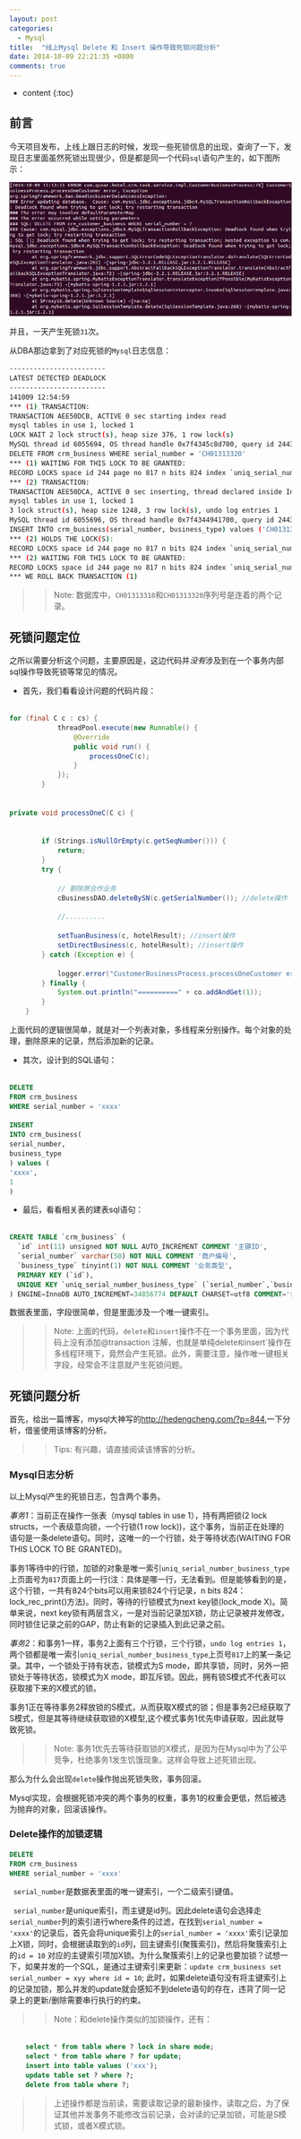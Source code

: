 ```yaml
---
layout: post
categories: 
  - Mysql
title:  "线上Mysql Delete 和 Insert 操作导致死锁问题分析"
date: 2014-10-09 22:21:35 +0800
comments: true
---
```


* content
{:toc}

## <a id="Intro">前言</a>

今天项目发布，上线上跟日志的时候，发现一些死锁信息的出现，查询了一下，发现日志里面虽然死锁出现很少，但是都是同一个代码`sql`语句产生的，如下图所示：

<img src="/images/2014/10/deadlock-log.png" />

并且，一天产生死锁`31`次。

从DBA那边拿到了对应死锁的`Mysql`日志信息：

``` bash
------------------------
LATEST DETECTED DEADLOCK
------------------------
141009 12:54:59
*** (1) TRANSACTION:
TRANSACTION AEE50DCB, ACTIVE 0 sec starting index read
mysql tables in use 1, locked 1
LOCK WAIT 2 lock struct(s), heap size 376, 1 row lock(s)
MySQL thread id 6055694, OS thread handle 0x7f4345c8d700, query id 2443700084 192.168.249.154 crm_w updating
DELETE FROM crm_business WHERE serial_number = 'CH01313320'
*** (1) WAITING FOR THIS LOCK TO BE GRANTED:
RECORD LOCKS space id 244 page no 817 n bits 824 index `uniq_serial_number_business_type` of table `crm`.`crm_business` trx id AEE50DCB lock_mode X waiting
*** (2) TRANSACTION:
TRANSACTION AEE50DCA, ACTIVE 0 sec inserting, thread declared inside InnoDB 500
mysql tables in use 1, locked 1
3 lock struct(s), heap size 1248, 3 row lock(s), undo log entries 1
MySQL thread id 6055696, OS thread handle 0x7f4344941700, query id 2443700084 192.168.249.154 crm_w update
INSERT INTO crm_business(serial_number, business_type) values ('CH01313318', 2)
*** (2) HOLDS THE LOCK(S):
RECORD LOCKS space id 244 page no 817 n bits 824 index `uniq_serial_number_business_type` of table `crm`.`crm_business` trx id AEE50DCA lock mode S
*** (2) WAITING FOR THIS LOCK TO BE GRANTED:
RECORD LOCKS space id 244 page no 817 n bits 824 index `uniq_serial_number_business_type` of table `crm`.`crm_business` trx id AEE50DCA lock_mode X locks gap before rec insert intention waiting
*** WE ROLL BACK TRANSACTION (1)
```

>> Note: 数据库中，`CH01313318`和`CH01313320`序列号是连着的两个记录。

## <a id="Problem">死锁问题定位</a>

之所以需要分析这个问题，主要原因是，这边代码并*没有*涉及到在一个事务内部sql操作导致死锁等常见的情况。

<!-- more -->

* 首先，我们看看设计问题的代码片段：

``` java

for (final C c : cs) {
            threadPool.execute(new Runnable() {
                @Override
                public void run() {
                    processOneC(c);
                }
            });
        }


private void processOneC(C c) {


        if (Strings.isNullOrEmpty(c.getSeqNumber())) {
            return;
        }
        try {

            // 删除原合作业务
            cBusinessDAO.deleteBySN(c.getSerialNumber()); //delete操作

            //..........
            
            setTuanBusiness(c, hotelResult); //insert操作
            setDirectBusiness(c, hotelResult); //insert操作
        } catch (Exception e) {
        
            logger.error("CustomerBusinessProcess.processOneCustomer error, Exception", e);
        } finally {
            System.out.println("==========" + co.addAndGet(1));
        }
    }


```

上面代码的逻辑很简单，就是对一个列表对象，多线程来分别操作。每个对象的处理，删除原来的记录，然后添加新的记录。

* 其次，设计到的SQL语句：

``` sql

DELETE 
FROM crm_business 
WHERE serial_number = 'xxxx'

INSERT 
INTO crm_business(
serial_number, 
business_type
) values (
'xxxx', 
1
)
```

* 最后，看看相关表的建表sql语句：

``` sql

CREATE TABLE `crm_business` (
  `id` int(11) unsigned NOT NULL AUTO_INCREMENT COMMENT '主键ID',
  `serial_number` varchar(50) NOT NULL COMMENT '商户编号',
  `business_type` tinyint(1) NOT NULL COMMENT '业务类型',
  PRIMARY KEY (`id`),
  UNIQUE KEY `uniq_serial_number_business_type` (`serial_number`,`business_type`)
) ENGINE=InnoDB AUTO_INCREMENT=34856774 DEFAULT CHARSET=utf8 COMMENT='合作业务'

```

数据表里面，字段很简单，但是里面涉及一个唯一键索引。

>> Note: 上面的代码，`delete`和`insert`操作不在一个事务里面，因为代码上没有添加@transaction 注解，也就是单纯delete`和`insert`操作在多线程环境下，竟然会产生死锁。此外，需要注意，操作唯一键相关字段，经常会不注意就产生死锁问题。

## <a id="Analyse">死锁问题分析</a>

首先，给出一篇博客，mysql大神写的<http://hedengcheng.com/?p=844>,一下分析，借鉴使用该博客的分析。

>> Tips: 有兴趣，请直接阅读该博客的分析。

### Mysql日志分析

以上Mysql产生的死锁日志，包含两个事务。

*事务1*：当前正在操作一张表（mysql tables in use 1），持有两把锁(2 lock structs，一个表级意向锁，一个行锁(1 row lock))，这个事务，当前正在处理的语句是一条delete语句。同时，这唯一的一个行锁，处于等待状态(WAITING FOR THIS LOCK TO BE GRANTED)。

事务1等待中的行锁，加锁的对象是唯一索引`uniq_serial_number_business_type`上页面号为`817`页面上的一行(注：具体是哪一行，无法看到。但是能够看到的是，这个行锁，一共有824个bits可以用来锁824个行记录，n bits 824：lock_rec_print()方法)。同时，等待的行锁模式为next key锁(lock_mode X)。简单来说，next key锁有两层含义，一是对当前记录加X锁，防止记录被并发修改，同时锁住记录之前的GAP，防止有新的记录插入到此记录之前。

*事务2*：和事务1一样，事务2上面有三个行锁，三个行锁，`undo log entries 1`，两个锁都是唯一索引`uniq_serial_number_business_type`上页号`817`上的某一条记录。其中，一个锁处于持有状态，锁模式为S mode，即共享锁，同时，另外一把锁处于等待状态，锁模式为X mode，即互斥锁。因此，拥有锁S模式不代表可以获取接下来的X模式的锁。

事务1正在等待事务2释放锁的S模式，从而获取X模式的锁；但是事务2已经获取了S模式，但是其等待继续获取锁的X模型,这个模式事务1优先申请获取，因此就导致死锁。

>> Note: 事务1优先去等待获取锁的X模式，是因为在Mysql中为了公平竞争，杜绝事务1发生饥饿现象。这样会导致上述死锁出现。

那么为什么会出现`delete`操作抛出死锁失败，事务回滚。

Mysql实现，会根据死锁冲突的两个事务的权重，事务1的权重会更低，然后被选为抛弃的对象，回滚该操作。

### Delete操作的加锁逻辑

``` sql
DELETE 
FROM crm_business 
WHERE serial_number = 'xxxx'
```

` serial_number`是数据表里面的唯一键索引，一个二级索引键值。

` serial_number`是unique索引，而主键是id列。因此delete语句会选择走`serial_number`列的索引进行where条件的过滤，在找到`serial_number = 'xxxx'`的记录后，首先会将unique索引上的`serial_number = 'xxxx'`索引记录加上X锁，同时，会根据读取到的`id`列，回主键索引(聚簇索引)，然后将聚簇索引上的`id = 10` 对应的主键索引项加X锁。为什么聚簇索引上的记录也要加锁？试想一下，如果并发的一个SQL，是通过主键索引来更新：`update crm_business set serial_number = xyy where id = 10`; 此时，如果delete语句没有将主键索引上的记录加锁，那么并发的update就会感知不到delete语句的存在，违背了同一记录上的更新/删除需要串行执行的约束。

>> Note：和delete操作类似的加锁操作，还有：  

``` sql

    select * from table where ? lock in share mode;  
    select * from table where ? for update;  
    insert into table values ('xxx');  
    update table set ? where ?;  
    delete from table where ?;  
```

>> 上述操作都是当前读，需要读取记录的最新操作，读取之后，为了保证其他并发事务不能修改当前记录，会对读的记录加锁，可能是S模式锁，或者X模式锁。


